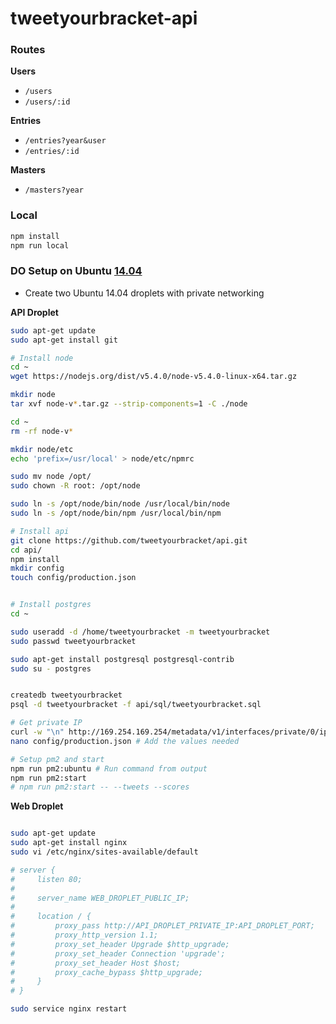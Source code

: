 tweetyourbracket-api
=================

### Routes

**Users**
- `/users`
- `/users/:id`

**Entries**
- `/entries?year&user`
- `/entries/:id`

**Masters**
- `/masters?year`


### Local

```sh
npm install
npm run local
```

### DO Setup on Ubuntu [14.04](https://www.digitalocean.com/community/tutorials/how-to-set-up-a-node-js-application-for-production-on-ubuntu-14-04)

- Create two Ubuntu 14.04 droplets with private networking

**API Droplet**
```sh
sudo apt-get update
sudo apt-get install git

# Install node
cd ~
wget https://nodejs.org/dist/v5.4.0/node-v5.4.0-linux-x64.tar.gz

mkdir node
tar xvf node-v*.tar.gz --strip-components=1 -C ./node

cd ~
rm -rf node-v*

mkdir node/etc
echo 'prefix=/usr/local' > node/etc/npmrc

sudo mv node /opt/
sudo chown -R root: /opt/node

sudo ln -s /opt/node/bin/node /usr/local/bin/node
sudo ln -s /opt/node/bin/npm /usr/local/bin/npm

# Install api
git clone https://github.com/tweetyourbracket/api.git
cd api/
npm install
mkdir config
touch config/production.json


# Install postgres
cd ~

sudo useradd -d /home/tweetyourbracket -m tweetyourbracket
sudo passwd tweetyourbracket

sudo apt-get install postgresql postgresql-contrib
sudo su - postgres


createdb tweetyourbracket
psql -d tweetyourbracket -f api/sql/tweetyourbracket.sql

# Get private IP
curl -w "\n" http://169.254.169.254/metadata/v1/interfaces/private/0/ipv4/address
nano config/production.json # Add the values needed

# Setup pm2 and start
npm run pm2:ubuntu # Run command from output
npm run pm2:start
# npm run pm2:start -- --tweets --scores
```

**Web Droplet**
```sh

sudo apt-get update
sudo apt-get install nginx
sudo vi /etc/nginx/sites-available/default

# server {
#     listen 80;
# 
#     server_name WEB_DROPLET_PUBLIC_IP;
# 
#     location / {
#         proxy_pass http://API_DROPLET_PRIVATE_IP:API_DROPLET_PORT;
#         proxy_http_version 1.1;
#         proxy_set_header Upgrade $http_upgrade;
#         proxy_set_header Connection 'upgrade';
#         proxy_set_header Host $host;
#         proxy_cache_bypass $http_upgrade;
#     }
# }

sudo service nginx restart
```
